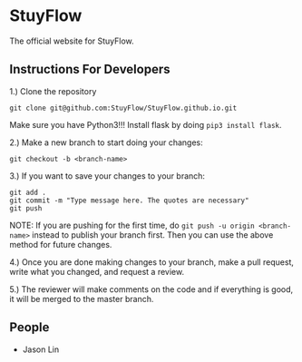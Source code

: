 # StuyFlow
The official website for StuyFlow.

## Instructions For Developers
1.) Clone the repository
```
git clone git@github.com:StuyFlow/StuyFlow.github.io.git
```
Make sure you have Python3!!!
Install flask by doing `pip3 install flask`.

2.) Make a new branch to start doing your changes:
```
git checkout -b <branch-name>
```
3.) If you want to save your changes to your branch:
```
git add .
git commit -m "Type message here. The quotes are necessary"
git push
```
NOTE: If you are pushing for the first time, do `git push -u origin <branch-name>`
instead to publish your branch first. Then you can use the above method for future changes.

4.) Once you are done making changes to your branch, make a pull request,
write what you changed, and request a review.

5.) The reviewer will make comments on the code and if everything is good, it will be merged to the master branch.

## People
- Jason Lin
